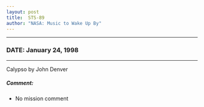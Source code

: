```yaml
---
layout: post
title:  STS-89
author: "NASA: Music to Wake Up By"
---
```


----
### DATE: January 24, 1998
----
Calypso by John Denver

##### Comment:
* No mission comment
